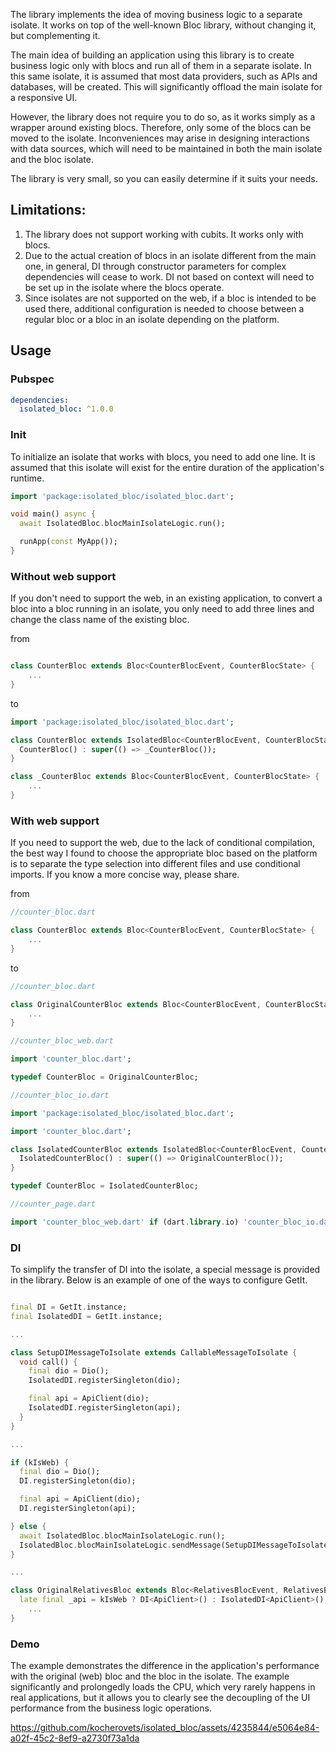 The library implements the idea of moving business logic to a separate isolate. It works on top of the well-known Bloc library, without changing it, but complementing it.

The main idea of building an application using this library is to create business logic only with blocs and run all of them in a separate isolate. In this same isolate, it is assumed that most data providers, such as APIs and databases, will be created. This will significantly offload the main isolate for a responsive UI.

However, the library does not require you to do so, as it works simply as a wrapper around existing blocs. Therefore, only some of the blocs can be moved to the isolate. Inconveniences may arise in designing interactions with data sources, which will need to be maintained in both the main isolate and the bloc isolate.

The library is very small, so you can easily determine if it suits your needs.

## Limitations:

1. The library does not support working with cubits. It works only with blocs.
2. Due to the actual creation of blocs in an isolate different from the main one, in general, DI through constructor parameters for complex dependencies will cease to work. DI not based on context will need to be set up in the isolate where the blocs operate.
3. Since isolates are not supported on the web, if a bloc is intended to be used there, additional configuration is needed to choose between a regular bloc or a bloc in an isolate depending on the platform.

## Usage

### Pubspec

```yaml
dependencies:
  isolated_bloc: ^1.0.0
```

### Init

To initialize an isolate that works with blocs, you need to add one line. It is assumed that this isolate will exist for the entire duration of the application's runtime.

```dart
import 'package:isolated_bloc/isolated_bloc.dart';

void main() async {
  await IsolatedBloc.blocMainIsolateLogic.run();

  runApp(const MyApp());
}
```

### Without web support

If you don't need to support the web, in an existing application, to convert a bloc into a bloc running in an isolate, you only need to add three lines and change the class name of the existing bloc.

from

```dart

class CounterBloc extends Bloc<CounterBlocEvent, CounterBlocState> {
    ...
}
```

to

```dart
import 'package:isolated_bloc/isolated_bloc.dart';

class CounterBloc extends IsolatedBloc<CounterBlocEvent, CounterBlocState> {
  CounterBloc() : super(() => _CounterBloc());
}

class _CounterBloc extends Bloc<CounterBlocEvent, CounterBlocState> {
    ...
}
```

### With web support

If you need to support the web, due to the lack of conditional compilation, the best way I found to choose the appropriate bloc based on the platform is to separate the type selection into different files and use conditional imports. If you know a more concise way, please share.

from

```dart
//counter_bloc.dart

class CounterBloc extends Bloc<CounterBlocEvent, CounterBlocState> {
    ...
}
```

to

```dart
//counter_bloc.dart

class OriginalCounterBloc extends Bloc<CounterBlocEvent, CounterBlocState> {
    ...
}
```

```dart
//counter_bloc_web.dart

import 'counter_bloc.dart';

typedef CounterBloc = OriginalCounterBloc;
```

```dart
//counter_bloc_io.dart

import 'package:isolated_bloc/isolated_bloc.dart';

import 'counter_bloc.dart';

class IsolatedCounterBloc extends IsolatedBloc<CounterBlocEvent, CounterBlocState> {
  IsolatedCounterBloc() : super(() => OriginalCounterBloc());
}

typedef CounterBloc = IsolatedCounterBloc;
```

```dart
//counter_page.dart

import 'counter_bloc_web.dart' if (dart.library.io) 'counter_bloc_io.dart';
```

### DI

To simplify the transfer of DI into the isolate, a special message is provided in the library. Below is an example of one of the ways to configure GetIt.

```dart

final DI = GetIt.instance;
final IsolatedDI = GetIt.instance;

...

class SetupDIMessageToIsolate extends CallableMessageToIsolate {
  void call() {
    final dio = Dio();
    IsolatedDI.registerSingleton(dio);

    final api = ApiClient(dio);
    IsolatedDI.registerSingleton(api);
  }
}

...

if (kIsWeb) {
  final dio = Dio();
  DI.registerSingleton(dio);

  final api = ApiClient(dio);
  DI.registerSingleton(api);

} else {
  await IsolatedBloc.blocMainIsolateLogic.run();
  IsolatedBloc.blocMainIsolateLogic.sendMessage(SetupDIMessageToIsolate());
}

...

class OriginalRelativesBloc extends Bloc<RelativesBlocEvent, RelativesBlocState> {
  late final _api = kIsWeb ? DI<ApiClient>() : IsolatedDI<ApiClient>();
    ...
}
```

### Demo

The example demonstrates the difference in the application's performance with the original (web) bloc and the bloc in the isolate. The example significantly and prolongedly loads the CPU, which very rarely happens in real applications, but it allows you to clearly see the decoupling of the UI performance from the business logic operations.

https://github.com/kocherovets/isolated_bloc/assets/4235844/e5064e84-a02f-45c2-8ef9-a2730f73a1da

